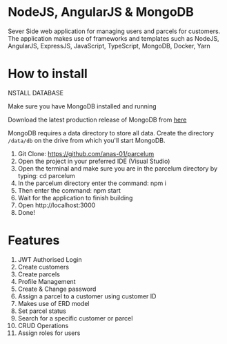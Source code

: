 # NodeJS, AngularJS & MongoDB

Sever Side web application for managing users and parcels for customers. The application makes use of frameworks and templates such as NodeJS, AngularJS, ExpressJS, JavaScript, TypeScript, MongoDB, Docker, Yarn

# How to install

NSTALL DATABASE

Make sure you have MongoDB installed and running 

Download the latest production release of MongoDB from [here](https://www.mongodb.com/download-center?_ga=2.123194891.1822248697.1522395660-2086062422.1522395660#production)

MongoDB requires a data directory to store all data. Create the directory `/data/db` on the drive from which you'll start MongoDB.

1. Git Clone: https://github.com/anas-01/parcelum
2. Open the project in your preferred IDE (Visual Studio)
3. Open the terminal and make sure you are in the parcelum directory by typing: cd parcelum
4. In the parcelum directory enter the command: npm i
5. Then enter the command: npm start
6. Wait for the application to finish building
7. Open http://localhost:3000
8. Done!


# Features
1. JWT Authorised Login
2. Create customers
3. Create parcels
4. Profile Management
5. Create & Change password
6. Assign a parcel to a customer using customer ID
7. Makes use of ERD model
8. Set parcel status
9. Search for a specific customer or parcel
10. CRUD Operations
11. Assign roles for users
